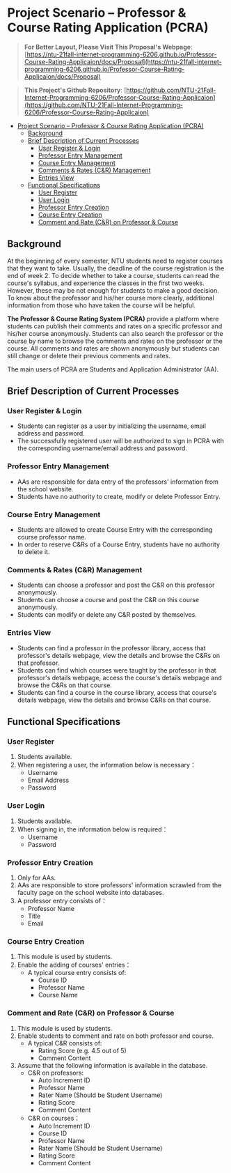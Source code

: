 # Project Scenario – Professor & Course Rating Application (PCRA)

> **For Better Layout, Please Visit This Proposal's Webpage**: [https://ntu-21fall-internet-programming-6206.github.io/Professor-Course-Rating-Applicaion/docs/Proposal](https://ntu-21fall-internet-programming-6206.github.io/Professor-Course-Rating-Applicaion/docs/Proposal)

> **This Project's Github Repository**: [https://github.com/NTU-21Fall-Internet-Programming-6206/Professor-Course-Rating-Applicaion](https://github.com/NTU-21Fall-Internet-Programming-6206/Professor-Course-Rating-Applicaion)

- [Project Scenario – Professor & Course Rating Application (PCRA)](#project-scenario--professor--course-rating-application-pcra)
  - [Background](#background)
  - [Brief Description of Current Processes](#brief-description-of-current-processes)
    - [User Register & Login](#user-register--login)
    - [Professor Entry Management](#professor-entry-management)
    - [Course Entry Management](#course-entry-management)
    - [Comments & Rates (C&R) Management](#comments--rates-cr-management)
    - [Entries View](#entries-view)
  - [Functional Specifications](#functional-specifications)
    - [User Register](#user-register)
    - [User Login](#user-login)
    - [Professor Entry Creation](#professor-entry-creation)
    - [Course Entry Creation](#course-entry-creation)
    - [Comment and Rate (C&R) on Professor & Course](#comment-and-rate-cr-on-professor--course)

## Background

At the beginning of every semester, NTU students need to register courses that they want to take. Usually, the deadline of the course registration is the end of week 2. To decide whether to take a course, students can read the course's syllabus, and experience the classes in the first two weeks. However, these may be not enough for students to make a good decision. To know about the professor and his/her course more clearly, additional information from those who have taken the course will be helpful.

**The Professor & Course Rating System (PCRA)** provide a platform where students can publish their comments and rates on a specific professor and his/her course anonymously. Students can also search the professor or the course by name to browse the comments and rates on the professor or the course. All comments and rates are shown anonymously but students can still change or delete their previous comments and rates. 

The main users of PCRA are Students and Application Administrator (AA).


## Brief Description of Current Processes

### User Register & Login

- Students can register as a user by initializing the username, email address and password.
- The successfully registered user will be authorized to sign in PCRA with the corresponding username/email address and password.

### Professor Entry Management

- AAs are responsible for data entry of the professors' information from the school website.
- Students have no authority to create, modify or delete Professor Entry.

### Course Entry Management

- Students are allowed to create Course Entry with the corresponding course professor name.
- In order to reserve C&Rs of a Course Entry, students have no authority to delete it.

### Comments & Rates (C&R) Management

- Students can choose a professor and post the C&R on this professor anonymously.
- Students can choose a course and post the C&R on this course anonymously.
- Students can modify or delete any C&R posted by themselves.

### Entries View

- Students can find a professor in the professor library, access that professor's details webpage, view the details and browse the C&Rs on that professor.
- Students can find which courses were taught by the professor in that professor's details webpage, access the course's details webpage and browse the C&Rs on that course.
- Students can find a course in the course library, access that course's details webpage, view the details and browse C&Rs on that course.

## Functional Specifications

### User Register

1. Students available.
2. When registering a user, the information below is necessary：
   - Username
   - Email Address
   - Password

### User Login

1. Students available.
2. When signing in, the information below is required：
   - Username
   - Password

### Professor Entry Creation

1. Only for AAs.
2. AAs are responsible to store professors' information scrawled from the faculty page on the school website into databases.
3. A professor entry consists of：
   - Professor Name
   - Title
   - Email

### Course Entry Creation

1. This module is used by students.
2. Enable the adding of courses' entries：
   - A typical course entry consists of:
      - Course ID
      - Professor Name
      - Course Name

### Comment and Rate (C&R) on Professor & Course

1. This module is used by students.
2. Enable students to comment and rate on both professor and course.
   - A typical C&R consists of:
      - Rating Score (e.g. 4.5 out of 5)
      - Comment Content
3. Assume that the following information is available in the database.
   - C&R on professors:
      - Auto Increment ID
      - Professor Name
      - Rater Name (Should be Student Username)
      - Rating Score
      - Comment Content
   - C&R on courses：
      - Auto Increment ID
      - Course ID
      - Professor Name
      - Rater Name (Should be Student Username)
      - Rating Score
      - Comment Content